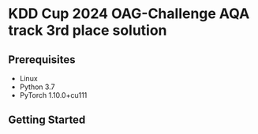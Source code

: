 # KDD Cup 2024 OAG-Challenge AQA track 3rd place solution

## Prerequisites
- Linux
- Python 3.7
- PyTorch 1.10.0+cu111

## Getting Started
